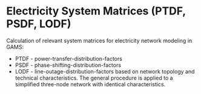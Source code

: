 # Electricity System Matrices (PTDF, PSDF, LODF)
Calculation of relevant system matrices for electricity network modeling in GAMS:
- PTDF - power-transfer-distribution-factors
- PSDF - phase-shifting-distribution-factors
- LODF - line-outage-distribution-factors
based on network topology and technical characteristics. The general procedure is
applied to a simplified three-node network with identical characteristics.
